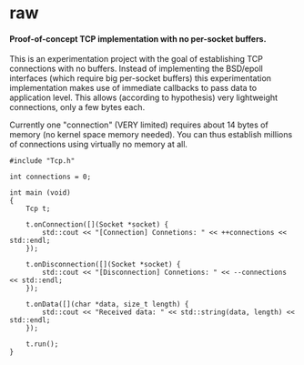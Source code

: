 # raw
#### Proof-of-concept TCP implementation with no per-socket buffers.

This is an experimentation project with the goal of establishing TCP connections with no buffers. Instead of implementing the BSD/epoll interfaces (which require big per-socket buffers) this experimentation implementation makes use of immediate callbacks to pass data to application level. This allows (according to hypothesis) very lightweight connections, only a few bytes each.

Currently one "connection" (VERY limited) requires about 14 bytes of memory (no kernel space memory needed). You can thus establish millions of connections using virtually no memory at all.

```
#include "Tcp.h"

int connections = 0;

int main (void)
{
    Tcp t;

    t.onConnection([](Socket *socket) {
        std::cout << "[Connection] Connetions: " << ++connections << std::endl;
    });

    t.onDisconnection([](Socket *socket) {
        std::cout << "[Disconnection] Connetions: " << --connections << std::endl;
    });

    t.onData([](char *data, size_t length) {
        std::cout << "Received data: " << std::string(data, length) << std::endl;
    });

    t.run();
}

```

